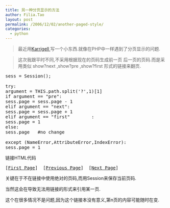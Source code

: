 ```yaml
---
title: 另一种分页显示的方法
author: Filia.Tao
layout: post
permalink: /2006/12/02/another-paged-style/
categories:
  - python
---
```

> 最近用[Karrigell ][1]写一个小东西.就像在PHP中一样遇到了分页显示的问题.

> 这次我跟平时不同,不采用根据现在的页码生成前一页 后一页的页码.而是采用类似 show?next ,show?pre ,show?first 形式的链接来翻页.

> 
<pre>sess = Session();

try:
argument = THIS.path.split('?',1)[1]
if argument == "pre":
sess.page = sess.page - 1
elif argument == "next":
sess.page = sess.page + 1
elif argument == "first"        :
sess.page = 1
else:
sess.page   #no change

except (NameError,AttributeError,IndexError):
sess.page = 1</pre>

链接HTML代码

<pre>[<a href="http://www.iblog.com/status?first">First Page</a>]  [<a href="http://www.iblog.com/status?pre">Previous Page</a>]  [<a href="http://www.iblog.com/status?next">Next Page</a>]</pre>

关键在于不在链接中使用绝对的页码,而用Session来保存当前页码.

当然这会在导致无法用链接的形式来引用某一页.

这个在很多情况不是问题,因为这个链接本没有意义,第n页的内容可能随时在变.

 [1]: http://karrigell.sourceforge.net/ "A flexible Python web framework"